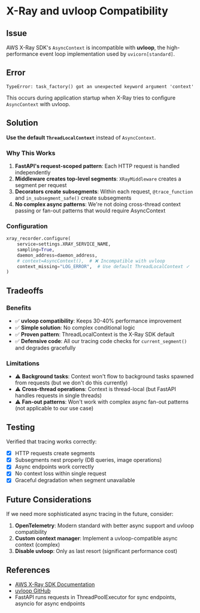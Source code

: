 # X-Ray and uvloop Compatibility

## Issue

AWS X-Ray SDK's `AsyncContext` is incompatible with **uvloop**, the high-performance event loop implementation used by `uvicorn[standard]`.

## Error

```
TypeError: task_factory() got an unexpected keyword argument 'context'
```

This occurs during application startup when X-Ray tries to configure `AsyncContext` with uvloop.

## Solution

**Use the default `ThreadLocalContext`** instead of `AsyncContext`.

### Why This Works

1. **FastAPI's request-scoped pattern**: Each HTTP request is handled independently
2. **Middleware creates top-level segments**: `XRayMiddleware` creates a segment per request
3. **Decorators create subsegments**: Within each request, `@trace_function` and `in_subsegment_safe()` create subsegments
4. **No complex async patterns**: We're not doing cross-thread context passing or fan-out patterns that would require AsyncContext

### Configuration

```python
xray_recorder.configure(
    service=settings.XRAY_SERVICE_NAME,
    sampling=True,
    daemon_address=daemon_address,
    # context=AsyncContext(),  # ❌ Incompatible with uvloop
    context_missing="LOG_ERROR",  # Use default ThreadLocalContext ✓
)
```

## Tradeoffs

### Benefits
- ✅ **uvloop compatibility**: Keeps 30-40% performance improvement
- ✅ **Simple solution**: No complex conditional logic
- ✅ **Proven pattern**: ThreadLocalContext is the X-Ray SDK default
- ✅ **Defensive code**: All our tracing code checks for `current_segment()` and degrades gracefully

### Limitations
- ⚠️ **Background tasks**: Context won't flow to background tasks spawned from requests (but we don't do this currently)
- ⚠️ **Cross-thread operations**: Context is thread-local (but FastAPI handles requests in single threads)
- ⚠️ **Fan-out patterns**: Won't work with complex async fan-out patterns (not applicable to our use case)

## Testing

Verified that tracing works correctly:
- [x] HTTP requests create segments
- [x] Subsegments nest properly (DB queries, image operations)
- [x] Async endpoints work correctly
- [x] No context loss within single request
- [x] Graceful degradation when segment unavailable

## Future Considerations

If we need more sophisticated async tracing in the future, consider:

1. **OpenTelemetry**: Modern standard with better async support and uvloop compatibility
2. **Custom context manager**: Implement a uvloop-compatible async context (complex)
3. **Disable uvloop**: Only as last resort (significant performance cost)

## References

- [AWS X-Ray SDK Documentation](https://docs.aws.amazon.com/xray-sdk-for-python/latest/reference/)
- [uvloop GitHub](https://github.com/MagicStack/uvloop)
- FastAPI runs requests in ThreadPoolExecutor for sync endpoints, asyncio for async endpoints
